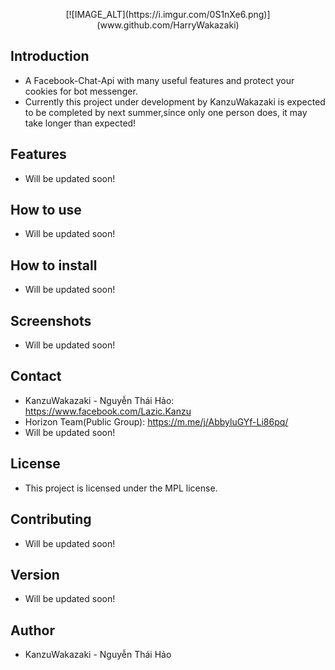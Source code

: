 <p align= center> 
    [![IMAGE_ALT](https://i.imgur.com/0S1nXe6.png)](www.github.com/HarryWakazaki)
</p>

<h2>

## Introduction
* A Facebook-Chat-Api with many useful features and protect your cookies for bot messenger.
* Currently this project under development by KanzuWakazaki is expected to be completed by next summer,since only one person does, it may take longer than expected!


## Features
* Will be updated soon!

## How to use
* Will be updated soon!

## How to install
* Will be updated soon!

## Screenshots
* Will be updated soon!

## Contact
* KanzuWakazaki - Nguyễn Thái Hảo: <a href="https://www.facebook.com/Lazic.Kanzu">https://www.facebook.com/Lazic.Kanzu</a>
* Horizon Team(Public Group): <a href="https://m.me/j/AbbyluGYf-Li86pq/">https://m.me/j/AbbyluGYf-Li86pq/</a>
* Will be updated soon!

## License
* This project is licensed under the MPL license.

## Contributing
* Will be updated soon!

## Version
* Will be updated soon!

## Author
* KanzuWakazaki - Nguyễn Thái Hảo




